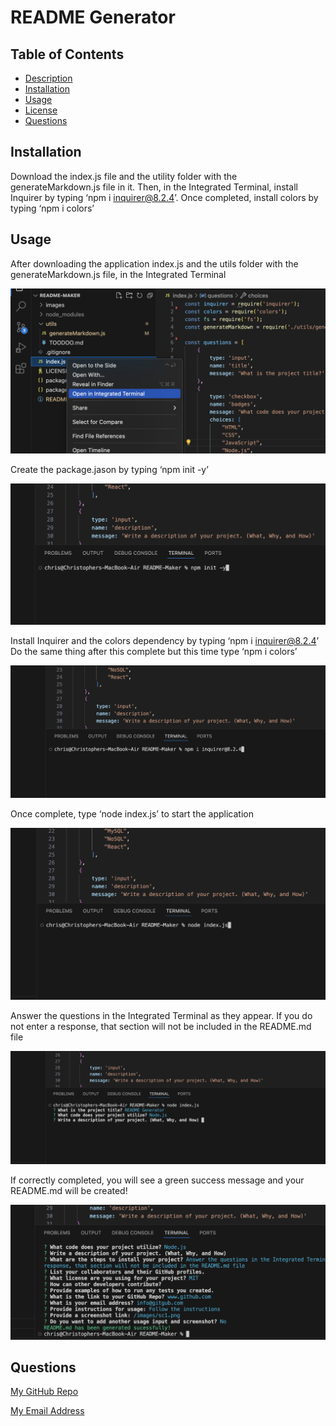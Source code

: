 # README Generator

## Table of Contents

- [Description](#description)
- [Installation](#installation)
- [Usage](#usage)
- [License](#license)
- [Questions](#questions)

## Installation

Download the index.js file and the utility folder with the generateMarkdown.js file in it. Then, in the Integrated Terminal, install Inquirer by typing ‘npm i inquirer@8.2.4’. Once completed, install colors by typing ‘npm i colors’

## Usage

After downloading the application index.js and the utils folder with the generateMarkdown.js file, in the Integrated Terminal

![Screenshot](/images/ss1.png)

Create the package.jason by typing ‘npm init -y’

![Screenshot](/images/ss2.png)

Install Inquirer and the colors dependency by typing ‘npm i inquirer@8.2.4’ Do the same thing after this complete but this time type ‘npm i colors’

![Screenshot](/images/ss3.png)

Once complete, type ‘node index.js’ to start the application

![Screenshot](/images/ss4.png)

Answer the questions in the Integrated Terminal as they appear. If you do not enter a response, that section will not be included in the README.md file

![Screenshot](/images/ss5.png)

If correctly completed, you will see a green success message and your README.md will be created!

![Screenshot](/images/ss6.png)



## Questions

[My GitHub Repo](https://github.com/chrislose23)

[My Email Address](chrislose23@gmail.com)

